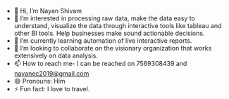 - 👋 Hi, I’m Nayan Shivam
- 👀 I’m interested in processing raw data, make the data easy to understand, visualize the data through interactive tools like tableau and other BI tools. Help businesses make sound actionable decisions.
- 🌱 I’m currently learning automation of live interactive reports. 
- 💞️ I’m looking to collaborate on the visionary organization that works extensively on data analysis.
- 📫 How to reach me- I can be reached on 7569308439 and nayanec2019@gmail.com
- 😄 Pronouns: Him
- ⚡ Fun fact: I love to travel.

<!---
nayanshivam/nayanshivam is a ✨ special ✨ repository because its `README.md` (this file) appears on your GitHub profile.
You can click the Preview link to take a look at your changes.
--->
